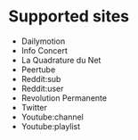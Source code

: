 # Supported sites
- Dailymotion
- Info Concert
- La Quadrature du Net
- Peertube
- Reddit:sub
- Reddit:user
- Revolution Permanente
- Twitter
- Youtube:channel
- Youtube:playlist
